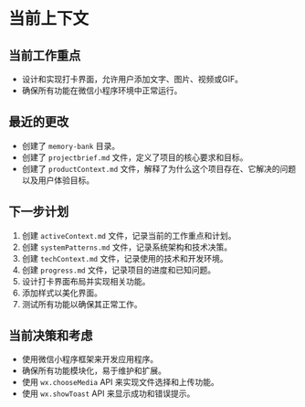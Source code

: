 # 当前上下文

## 当前工作重点

- 设计和实现打卡界面，允许用户添加文字、图片、视频或GIF。
- 确保所有功能在微信小程序环境中正常运行。

## 最近的更改

- 创建了 `memory-bank` 目录。
- 创建了 `projectbrief.md` 文件，定义了项目的核心要求和目标。
- 创建了 `productContext.md` 文件，解释了为什么这个项目存在、它解决的问题以及用户体验目标。

## 下一步计划

1. 创建 `activeContext.md` 文件，记录当前的工作重点和计划。
2. 创建 `systemPatterns.md` 文件，记录系统架构和技术决策。
3. 创建 `techContext.md` 文件，记录使用的技术和开发环境。
4. 创建 `progress.md` 文件，记录项目的进度和已知问题。
5. 设计打卡界面布局并实现相关功能。
6. 添加样式以美化界面。
7. 测试所有功能以确保其正常工作。

## 当前决策和考虑

- 使用微信小程序框架来开发应用程序。
- 确保所有功能模块化，易于维护和扩展。
- 使用 `wx.chooseMedia` API 来实现文件选择和上传功能。
- 使用 `wx.showToast` API 来显示成功和错误提示。